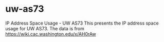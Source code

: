 # uw-as73
IP Address Space Usage - UW AS73
This presents the IP address space usage for UW AS73.  The data is from https://wiki.cac.washington.edu/x/AH0rAw

